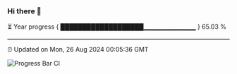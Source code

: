 ### Hi there 👋

⏳ Year progress { ███████████████████▁▁▁▁▁▁▁▁▁▁▁ } 65.03 %

---

⏰ Updated on Mon, 26 Aug 2024 00:05:36 GMT

![Progress Bar CI](https://github.com/liununu/liununu/workflows/Progress%20Bar%20CI/badge.svg)
